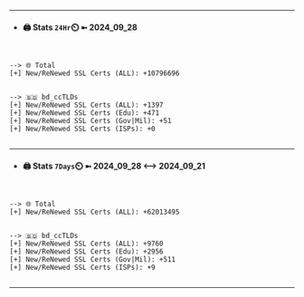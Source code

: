 

---
- #### 🖨️ **Stats** `24Hr`⏲️ ➼ 2024_09_28
```console


--> 🌐 Total
[+] New/ReNewed SSL Certs (ALL): +10796696


--> 🇧🇩 bd_ccTLDs
[+] New/ReNewed SSL Certs (ALL): +1397
[+] New/ReNewed SSL Certs (Edu): +471
[+] New/ReNewed SSL Certs (Gov|Mil): +51
[+] New/ReNewed SSL Certs (ISPs): +0


```

---
- #### 🖨️ **Stats** `7Days`⏲️ ➼ 2024_09_28 <--> 2024_09_21
```console


--> 🌐 Total
[+] New/ReNewed SSL Certs (ALL): +62013495


--> 🇧🇩 bd_ccTLDs
[+] New/ReNewed SSL Certs (ALL): +9760
[+] New/ReNewed SSL Certs (Edu): +2956
[+] New/ReNewed SSL Certs (Gov|Mil): +511
[+] New/ReNewed SSL Certs (ISPs): +9


```

---

